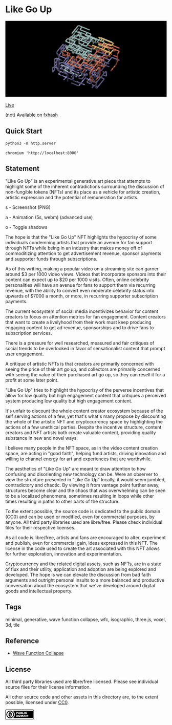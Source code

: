 Like Go Up
===


[![Like Go Up](../img/like_go_up.png)](https://abetusk.github.io/iao/like-go-up)

[Live](https://abetusk.github.io/iao/like-go-up/)

(not) Available on [fxhash](https://www.fxhash.xyz/generative/slug/like-go-up)

Quick Start
---

```
python3 -m http.server
```

```
chromium 'http://localhost:8000'
```

Statement
---

"Like Go Up" is an experimental generative art piece that
attempts to highlight some of the inherent contradictions
surrounding the discussion of non-fungible tokens (NFTs) and
its place as a vehicle for artistic creation, artistic expression
and the potential of remuneration for artists.

s - Screenshot (PNG)

a - Animation (5s, webm) (advanced use)

o - Toggle shadows


The hope is that the "Like Go Up" NFT highlights the hypocrisy of some individuals
condemning artists that provide an avenue for fan support through NFTs while being
in an industry that
makes money off of commoditizing attention to get advertisement revenue, sponsor payments
and supporter funds through subscriptions.

As of this writing, making a popular video on a streaming site can garner around $3 per
1000 video views.
Videos that incorporate sponsors into their content can expect up to $20 per 1000 visits.
Often, online celebrity personalities will have an avenue for fans to support them
via recurring revenue, with the ability to convert even moderate celebrity status into
upwards of $7000 a month, or more, in recurring supporter subscription payments.

The current ecosystem of social media incentivizes behavior for content creators to
focus on attention metrics for fan engagement.
Content creators that want to create a livelyhood from their work must keep producing
engaging content to get ad revenue, sponsorships and to drive fans to subscription services.

There is a pressure for well researched, measured and fair critiques of social trends to be
overlooked in favor of sensationalist content that prompt user engagement.

A critique of artistic NFTs is that creators are primarily concerned with seeing the price
of their art go up, and collectors are primarily concerned with seeing the value of
their purchased art go up, so they can resell it for a profit at some later point.

"Like Go Up" tries to highlight the hypocrisy of the perverse incentives that allow
for low quality but high engagement content that critiques a perceived system
producing low quality but high engagement content.

It's unfair to discount the whole content creator ecosystem because of the
self serving actions of a few, yet that's what's many propose by discounting the whole of
the artistic NFT and cryptocurrency space by highlighting the actions of a few unethical parties.
Despite the incentive structure, content creators and NFT artists both create valuable 
content, providing quality substance in new and novel ways.

I believe many people in the NFT space, as in the video content creation space, are
acting in "good faith", helping fund artists,
driving innovation and willing to channel energy for art and experiences that are worthwhile.

The aesthetics of "Like Go Up" are meant to draw attention to how confusing and disorienting
new technology can be.
Were an observer to view the structure presented in "Like Go Up" locally, it would seem
jumbled, contradictory and chaotic.
By viewing it from vantage point further away, structures become clear and the chaos that
was overwhelming can be seen to be a localized phenomena, sometimes resulting in loops
while other times resulting in paths to other parts of the structure.

To the extent possible, the source code is dedicated to the public
domain (CC0) and can be used or modified, even for commercial purposes, by anyone.
All third party libraries used are libre/free.
Please check individual files for their respective licenses.

As all code is libre/free, artists and fans are encouraged to alter,
experiment and publish, even for commercial gain, ideas expressed in this NFT.
The license in the code used to create the art associated with this NFT allows for
further exploration, innovation and experimentation.

Cryptocurrency and the related digital assets, such as NFTs, are in a state of
flux and their utility, application and adoption are being explored and developed.
The hope is we can
elevate the discussion from bad faith arguments and outright personal insults
to a more balanced and productive conversation about
the ecosystem that we've developed around digital goods and intellectual property.

Tags
---

minimal, generative, wave function collapse, wfc, isographic, three.js, voxel, 3d, tile

Reference
---

* [Wave Function Collapse](https://github.com/mxgmn/WaveFunctionCollapse)

License
---

All third party libraries used are libre/free licensed.
Please see individual source files for their license information.

All other source code and other assets in this directory are, to the extent possible, licensed
under [CC0](https://creativecommons.org/publicdomain/zero/1.0/).

![CC0](../img/cc0_88x31.png).
